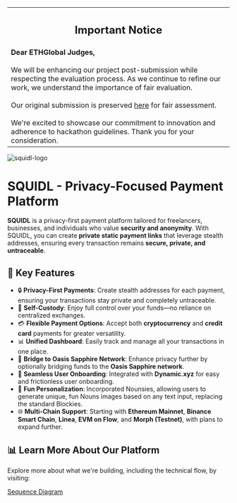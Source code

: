 <table>
  <tr>
    <td align="center"><h2>Important Notice</h2></td>
  </tr>
  <tr>
    <td>
      <strong>Dear ETHGlobal Judges,</strong><br><br>
      We will be enhancing our project post-submission while respecting the evaluation process. As we continue to refine our work, we understand the importance of fair evaluation.<br><br>
      Our original submission is preserved <a href="https://github.com/engowl/squidl/tree/7c66f22088018b704e84e632c2774187915ad2fa">here</a> for fair assessment.<br><br>
      We're excited to showcase our commitment to innovation and adherence to hackathon guidelines. Thank you for your consideration.
    </td>
  </tr>
</table>

![squidl-logo](https://github.com/user-attachments/assets/e1034b67-7c7e-419f-b299-09265244b584)

# SQUIDL - Privacy-Focused Payment Platform

**SQUIDL** is a privacy-first payment platform tailored for freelancers, businesses, and individuals who value **security and anonymity**. With SQUIDL, you can create **private static payment links** that leverage stealth addresses, ensuring every transaction remains **secure, private, and untraceable**.

## 🚀 Key Features

- 🔒 **Privacy-First Payments**: Create stealth addresses for each payment, ensuring your transactions stay private and completely untraceable.
- 💼 **Self-Custody**: Enjoy full control over your funds—no reliance on centralized exchanges.
- 💳 **Flexible Payment Options**: Accept both **cryptocurrency** and **credit card** payments for greater versatility.
- 📊 **Unified Dashboard**: Easily track and manage all your transactions in one place.
- 🌉 **Bridge to Oasis Sapphire Network**: Enhance privacy further by optionally bridging funds to the **Oasis Sapphire network**.
- 👤 **Seamless User Onboarding**: Integrated with **Dynamic.xyz** for easy and frictionless user onboarding.
- 🎨 **Fun Personalization**: Incorporated Nounsies, allowing users to generate unique, fun Nouns images based on any text input, replacing the standard Blockies.
- 🌐 **Multi-Chain Support**: Starting with **Ethereum Mainnet**, **Binance Smart Chain**, **Linea**, **EVM on Flow**, and **Morph (Testnet)**, with plans to expand further.

## 📊 Learn More About Our Platform
Explore more about what we're building, including the technical flow, by visiting:

[Sequence Diagram](https://excalidraw.com/#json=FtV1YyZ2JTzPphmrEw1mG,a_D2Fsds3p8W2OJWlRmk6Q)
